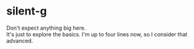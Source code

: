 # silent-g
Don't expect anything big here.  
It's just to explore the basics.
I'm up to four lines now, so I consider that advanced.
